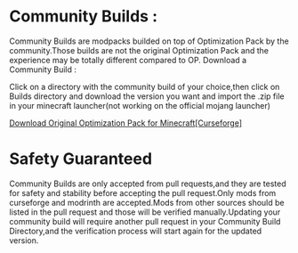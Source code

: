 # Community Builds :

Community Builds are modpacks builded on top of Optimization Pack by the community.Those builds are not the original Optimization Pack and the experience may be totally different compared to OP.
Download a Community Build :

Click on a directory with the community build of your choice,then click on Builds directory and download the version you want and import the .zip file in your minecraft launcher(not working on the official mojang launcher)

[Download Original Optimization Pack for Minecraft[Curseforge]](https://www.curseforge.com/minecraft/modpacks/minecraft-optimization-pack)

# Safety Guaranteed

Community Builds are only accepted from pull requests,and they are tested for safety and stability before accepting the pull request.Only mods from curseforge and modrinth are accepted.Mods from other sources should be listed in the pull request and those will be verified manually.Updating your community build will require another pull request in your Community Build Directory,and the verification process will start again for the updated version.
